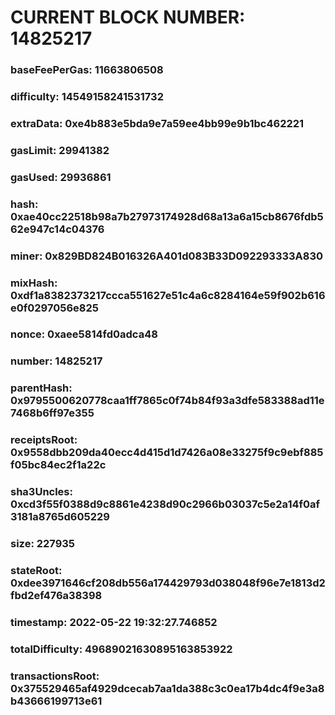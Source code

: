 # CURRENT BLOCK NUMBER: 14825217

### baseFeePerGas: 11663806508
### difficulty: 14549158241531732
### extraData: 0xe4b883e5bda9e7a59ee4bb99e9b1bc462221
### gasLimit: 29941382
### gasUsed: 29936861
### hash: 0xae40cc22518b98a7b27973174928d68a13a6a15cb8676fdb562e947c14c04376
### miner: 0x829BD824B016326A401d083B33D092293333A830
### mixHash: 0xdf1a8382373217ccca551627e51c4a6c8284164e59f902b616e0f0297056e825
### nonce: 0xaee5814fd0adca48
### number: 14825217
### parentHash: 0x9795500620778caa1ff7865c0f74b84f93a3dfe583388ad11e7468b6ff97e355
### receiptsRoot: 0x9558dbb209da40ecc4d415d1d7426a08e33275f9c9ebf885f05bc84ec2f1a22c
### sha3Uncles: 0xcd3f55f0388d9c8861e4238d90c2966b03037c5e2a14f0af3181a8765d605229
### size: 227935
### stateRoot: 0xdee3971646cf208db556a174429793d038048f96e7e1813d2fbd2ef476a38398
### timestamp: 2022-05-22 19:32:27.746852
### totalDifficulty: 49689021630895163853922
### transactionsRoot: 0x375529465af4929dcecab7aa1da388c3c0ea17b4dc4f9e3a8b43666199713e61
